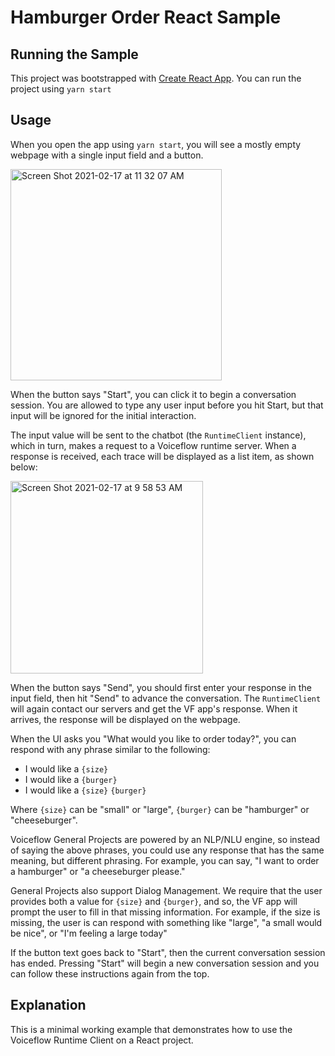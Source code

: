 # Hamburger Order React Sample

## Running the Sample

This project was bootstrapped with [Create React App](https://github.com/facebook/create-react-app). You can run the project using `yarn start`

## Usage

When you open the app using `yarn start`, you will see a mostly empty webpage with a single input field and a button. 

<img width="338" alt="Screen Shot 2021-02-17 at 11 32 07 AM" src="https://user-images.githubusercontent.com/32404412/108235466-d530e200-7113-11eb-9a18-2068e4b6759f.png">

When the button says "Start", you can click it to begin a conversation session. You are allowed to type any user input before you hit Start, but that input will be ignored for the initial interaction. 

The input value will be sent to the chatbot (the `RuntimeClient` instance), which in turn, makes a request to a Voiceflow runtime server. When a response is received, each trace will be displayed as a list item, as shown below:

<img width="308" alt="Screen Shot 2021-02-17 at 9 58 53 AM" src="https://user-images.githubusercontent.com/32404412/108235150-926f0a00-7113-11eb-883a-642e2edd4d4a.png">

When the button says "Send", you should first enter your response in the input field, then hit "Send" to advance the conversation. The `RuntimeClient` will again contact our servers and get the VF app's response. When it arrives, the response will be displayed on the webpage.

When the UI asks you "What would you like to order today?", you can respond with any phrase similar to the following:

- I would like a `{size}`
- I would like a `{burger}`
- I would like a `{size}` `{burger}`

Where `{size}` can be "small" or "large", `{burger}` can be "hamburger" or "cheeseburger". 

Voiceflow General Projects are powered by an NLP/NLU engine, so instead of saying the above phrases, you could use any response that has the same meaning, but different phrasing. For example, you can say, "I want to order a hamburger" or "a cheeseburger please."

General Projects also support Dialog Management. We require that the user provides both a value for `{size}` and `{burger}`, and so, the VF app will prompt the user to fill in that missing information. For example, if the size is missing, the user is can respond with something like "large", "a small would be nice", or "I'm feeling a large today"

If the button text goes back to "Start", then the current conversation session has ended. Pressing "Start" will begin a new conversation session and you can follow these instructions again from the top.

## Explanation

This is a minimal working example that demonstrates how to use the Voiceflow Runtime Client on a React project. 

